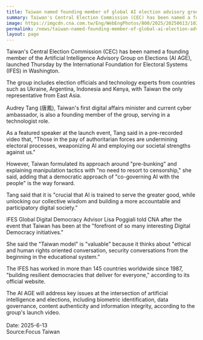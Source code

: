 ```yaml
---
title: Taiwan named founding member of global AI election advisory group
summary: Taiwan's Central Election Commission (CEC) has been named a founding member of the Artificial Intelligence Advisory Group on Elections (AI AGE), launched Thursday by the International Foundation for Electoral Systems (IFES) in Washington.
image: https://imgcdn.cna.com.tw/Eng/WebEngPhotos/800/2025/20250613/1024x683_653443732497.jpg
permalink: /news/taiwan-named-founding-member-of-global-ai-election-advisory-group/
layout: page
---
```


Taiwan's Central Election Commission (CEC) has been named a founding member of the Artificial Intelligence Advisory Group on Elections (AI AGE), launched Thursday by the International Foundation for Electoral Systems (IFES) in Washington.

The group includes election officials and technology experts from countries such as Ukraine, Argentina, Indonesia and Kenya, with Taiwan the only representative from East Asia.

Audrey Tang (唐鳳), Taiwan's first digital affairs minister and current cyber ambassador, is also a founding member of the group, serving in a technologist role.

As a featured speaker at the launch event, Tang said in a pre-recorded video that, "Those in the pay of authoritarian forces are undermining electoral processes, weaponizing AI and employing our societal strengths against us."

However, Taiwan formulated its approach around "pre-bunking" and explaining manipulation tactics with "no need to resort to censorship," she said, adding that a democratic approach of "co-governing AI with the people" is the way forward.

Tang said that it is "crucial that AI is trained to serve the greater good, while unlocking our collective wisdom and building a more accountable and participatory digital society."

IFES Global Digital Democracy Advisor Lisa Poggiali told CNA after the event that Taiwan has been at the "forefront of so many interesting Digital Democracy initiatives."

She said the "Taiwan model" is "valuable" because it thinks about "ethical and human rights oriented conversation, security conversations from the beginning in the educational system."

The IFES has worked in more than 145 countries worldwide since 1987, "building resilient democracies that deliver for everyone," according to its official website.

The AI AGE will address key issues at the intersection of artificial intelligence and elections, including biometric identification, data governance, content authenticity and information integrity, according to the group's launch video.
<br/>
<br/>
Date: 2025-6-13
<br/>
Source:Focus Taiwan
